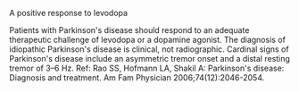 A positive response to levodopa

Patients with Parkinson's disease should respond to an adequate therapeutic challenge of levodopa or a dopamine agonist. The diagnosis of idiopathic Parkinson's disease is clinical, not radiographic. Cardinal signs of Parkinson's disease include an asymmetric tremor onset and a distal resting tremor of 3–6 Hz.
Ref: Rao SS, Hofmann LA, Shakil A: Parkinson's disease: Diagnosis and treatment. Am Fam Physician 2006;74(12):2046-2054.
 